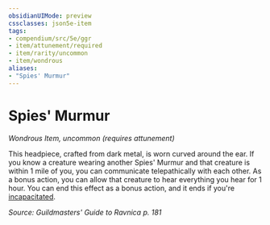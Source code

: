 ```yaml
---
obsidianUIMode: preview
cssclasses: json5e-item
tags:
- compendium/src/5e/ggr
- item/attunement/required
- item/rarity/uncommon
- item/wondrous
aliases: 
- "Spies' Murmur"
---
```

# Spies' Murmur
*Wondrous Item, uncommon (requires attunement)*  


This headpiece, crafted from dark metal, is worn curved around the ear. If you know a creature wearing another Spies' Murmur and that creature is within 1 mile of you, you can communicate telepathically with each other. As a bonus action, you can allow that creature to hear everything you hear for 1 hour. You can end this effect as a bonus action, and it ends if you're [incapacitated](/compendium/rules/conditions.md#incapacitated).

*Source: Guildmasters' Guide to Ravnica p. 181*